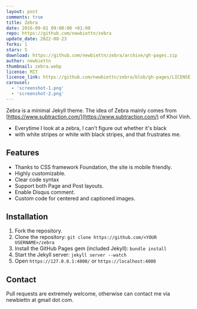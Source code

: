 ```yaml
---
layout: post
comments: true
title: Zebra
date: 2016-09-01 09:00:00 +01:00
repo: https://github.com/newbiettn/zebra
update_date: 2022-08-23
forks: 1
stars: 5
download: https://github.com/newbiettn/zebra/archive/gh-pages.zip
author: newbiettn
thumbnail: zebra.webp
license: MIT
license_link: https://github.com/newbiettn/zebra/blob/gh-pages/LICENSE
carousel:
  - 'screenshot-1.png'
  - 'screenshot-2.png'
---
```


Zebra is a minimal Jekyll theme. The idea of Zebra mainly comes from [https://www.subtraction.com/](https://www.subtraction.com/) of Khoi Vinh.

* Everytime I look at a zebra, I can't figure out whether it's black
* with white stripes or white with black stripes, and that frustrates me.

## Features

* Thanks to CSS framework Foundation, the site is mobile friendly.
* Highly customizable.
* Clear code syntax
* Support both Page and Post layouts.
* Enable Disqus comment.
* Custom code for centered and captioned images.

## Installation

1. Fork the repository.
2. Clone the repository: `git clone https://github.com/<YOUR USERNAME>/zebra`
3. Install the GitHub Pages gem (included Jekyll): `bundle install`
4. Start the Jekyll server: `jekyll server --watch`
5. Open `https://127.0.0.1:4000/` or `https://localhost:4000`

## Contact

Pull requests are extremely welcome, otherwise can contact me via newbiettn at gmail dot com.
